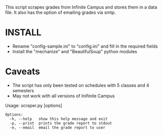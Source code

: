 This script scrapes grades from Infinite Campus and stores them in a data file.  It also has the option of emailing grades via smtp.

INSTALL
=======
* Rename "config-sample.ini" to "config.ini" and fill in the required fields
* Install the "mechanize" and "BeautifulSoup" python modules

Caveats
=======
* The script has only been tested on schedules with 5 classes and 4 semesters
* May not work with all versions of Inifinite Campus

Usage: scraper.py [options]

```
Options:
  -h, --help   show this help message and exit
  -p, --print  prints the grade report to stdout
  -e, --email  email the grade report to user
```
